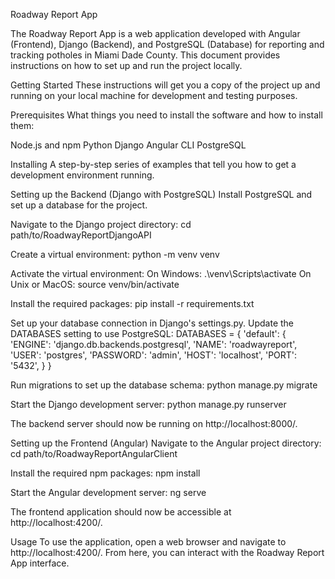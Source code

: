 Roadway Report App

The Roadway Report App is a web application developed with Angular (Frontend), Django (Backend), and PostgreSQL (Database) for reporting and tracking potholes in Miami Dade County. This document provides instructions on how to set up and run the project locally.

Getting Started
These instructions will get you a copy of the project up and running on your local machine for development and testing purposes.

Prerequisites
What things you need to install the software and how to install them:

Node.js and npm
Python
Django
Angular CLI
PostgreSQL

Installing
A step-by-step series of examples that tell you how to get a development environment running.

Setting up the Backend (Django with PostgreSQL)
Install PostgreSQL and set up a database for the project.

Navigate to the Django project directory:
cd path/to/RoadwayReportDjangoAPI

Create a virtual environment:
python -m venv venv

Activate the virtual environment:
On Windows:
.\venv\Scripts\activate
On Unix or MacOS:
source venv/bin/activate

Install the required packages:
pip install -r requirements.txt

Set up your database connection in Django's settings.py. Update the DATABASES setting to use PostgreSQL:
DATABASES = {
    'default': {
        'ENGINE': 'django.db.backends.postgresql',
        'NAME': 'roadwayreport',
        'USER': 'postgres',
        'PASSWORD': 'admin',
        'HOST': 'localhost',
        'PORT': '5432',
    }
}

Run migrations to set up the database schema:
python manage.py migrate

Start the Django development server:
python manage.py runserver

The backend server should now be running on http://localhost:8000/.

Setting up the Frontend (Angular)
Navigate to the Angular project directory:
cd path/to/RoadwayReportAngularClient

Install the required npm packages:
npm install

Start the Angular development server:
ng serve

The frontend application should now be accessible at http://localhost:4200/.

Usage
To use the application, open a web browser and navigate to http://localhost:4200/. From here, you can interact with the Roadway Report App interface.
